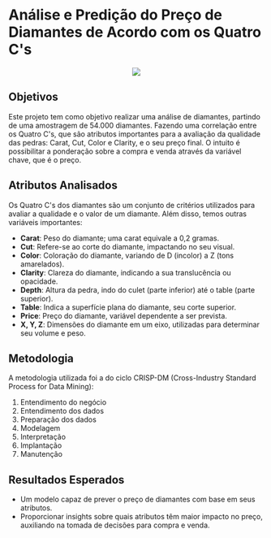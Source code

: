 # Análise e Predição do Preço de Diamantes de Acordo com os Quatro C's

<p align="center">
    <img src="https://i.gifer.com/SljZ.gif" />
</p>

## Objetivos

Este projeto tem como objetivo realizar uma análise de diamantes, partindo de uma amostragem de 54.000 diamantes. Fazendo uma correlação entre os Quatro C's, que são atributos importantes para a avaliação da qualidade das pedras: Carat, Cut, Color e Clarity, e o seu preço final. O intuito é possibilitar a ponderação sobre a compra e venda através da variável chave, que é o preço.

## Atributos Analisados

Os Quatro C's dos diamantes são um conjunto de critérios utilizados para avaliar a qualidade e o valor de um diamante. Além disso, temos outras variáveis importantes:

- **Carat**: Peso do diamante; uma carat equivale a 0,2 gramas.
- **Cut**: Refere-se ao corte do diamante, impactando no seu visual.
- **Color**: Coloração do diamante, variando de D (incolor) a Z (tons amarelados).
- **Clarity**: Clareza do diamante, indicando a sua translucência ou opacidade.
- **Depth**: Altura da pedra, indo do culet (parte inferior) até o table (parte superior).
- **Table**: Indica a superfície plana do diamante, seu corte superior.
- **Price**: Preço do diamante, variável dependente a ser prevista.
- **X, Y, Z**: Dimensões do diamante em um eixo, utilizadas para determinar seu volume e peso.

## Metodologia

A metodologia utilizada foi a do ciclo CRISP-DM (Cross-Industry Standard Process for Data Mining):

1. Entendimento do negócio
2. Entendimento dos dados
3. Preparação dos dados
4. Modelagem
5. Interpretação
6. Implantação
7. Manutenção

## Resultados Esperados

- Um modelo capaz de prever o preço de diamantes com base em seus atributos.
- Proporcionar insights sobre quais atributos têm maior impacto no preço, auxiliando na tomada de decisões para compra e venda.
